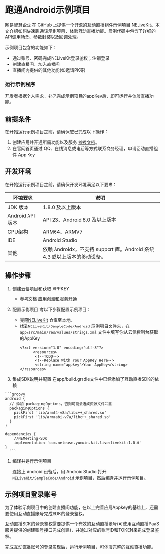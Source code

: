 # 跑通Android示例项目

网易智慧企业 在 GitHub 上提供一个开源的互动直播组件示例项目 [NELiveKit]()。本文介绍如何快速跑通该示例项目，体验互动直播功能。示例代码中包含了详细的API调用场景、参数封装以及回调处理。

示例项目包含的功能如下：

- 通过账号、密码完成NELiveKit登录鉴权；注销登录
- 创建直播间、加入直播间
- 直播间内提供的其他功能(如邀请PK等)

### 运行示例程序

开发者根据个人需求，补充完成示例项目的appKey后，即可运行并体验直播功能。

##  前提条件

在开始运行示例项目之前，请确保您已完成以下操作：
1. 创建应用并开通所需功能以及服务 [参考文档](../应用创建和服务开通.md)。
2. 在官网首页通过 QQ、在线消息或电话等方式联系商务经理，申请互动直播组件 App Key

## 开发环境

在开始运行示例项目之前，请确保开发环境满足以下要求：

| 环境要求         | 说明                                                         |
| ---------------- | ------------------------------------------------------------ |
| JDK 版本         | 1.8.0 及以上版本                                             |
| Android API 版本 | API 23、Android 6.0 及以上版本                               |
| CPU架构          | ARM64、ARMV7                                                 |
| IDE              | Android Studio                                               |
| 其他             | 依赖 Androidx，不支持 support 库。Android 系统 4.3 或以上版本的移动设备。 |

## 操作步骤
  1. 创建云信项目和获取 APPKEY
       - 参考文档 [应用创建和服务开通](../../../云信控制平台/应用创建和服务开通.md)

  2. 配置示例项目
       考以下步骤配置示例项目：
        - 克隆[NELiveKit]() 仓库至本地.
        - 找到`NELiveKit/SampleCode/Android` 示例项目文件夹，在 `app/src/main/res/values/strings.xml` 文件中填写你从云信控制台获取的AppKey
          ```
          <?xml version="1.0" encoding="utf-8"?>
                <resources>
                 <!--TODO-->
                 <!--Replace With Your AppKey Here-->
                 <string name="appkey">Your AppKey</string>
          </resources>
          ```

  3. 集成SDK说明并配置
	在app/build.gradle文件中已经添加了互动直播SDK的依赖
	  
    ```groovy
    android {
      // 添加 packagingOptions，否则可能会造成资源文件冲突
      packagingOptions {
        pickFirst 'lib/arm64-v8a/libc++_shared.so'
        pickFirst 'lib/armeabi-v7a/libc++_shared.so'
      }
    }

    dependencies {
	    //NEMeeting-SDK
	    implementation 'com.netease.yunxin.kit.live:livekit:1.0.0'
    }
	  ```

  1. 编译并运行示例项目

       连接上 Android 设备后，用 Android Studio 打开 `NELiveKit/SampleCode/Android`  示例项目，然后编译并运行示例项目。
  
## 示例项目登录账号

为了体验示例项目中的创建直播间功能，在以上完善应用Appkey的基础上，还需要使用互动直播账号完成SDK的登录鉴权。

互动直播SDK的登录鉴权需要提供一个有效的互动直播账号(可使用互动直播PaaS服务提供的创建账号接口完成创建)，并通过对应的账号ID和TOKEN来完成登录鉴权。

完成互动直播账号的登录实现后，运行示例项目，可体验完整的互动直播功能。

